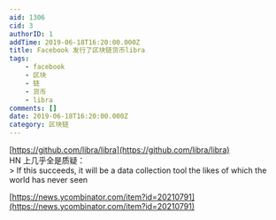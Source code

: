 ```yaml
---
aid: 1306
cid: 3
authorID: 1
addTime: 2019-06-18T16:20:00.000Z
title: Facebook 发行了区块链货币libra
tags:
    - facebook
    - 区块
    - 链
    - 货币
    - libra
comments: []
date: 2019-06-18T16:20:00.000Z
category: 区块链
---
```


[https://github.com/libra/libra](https://github.com/libra/libra)  
HN 上几乎全是质疑：  
\> If this succeeds, it will be a data collection tool the likes of which the world has never seen

[https://news.ycombinator.com/item?id=20210791](https://news.ycombinator.com/item?id=20210791)
